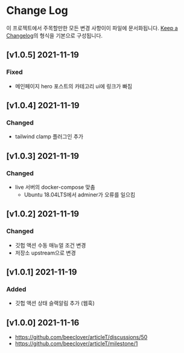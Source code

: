 # Change Log

이 프로젝트에서 주목할만한 모든 변경 사항이이 파일에 문서화됩니다.
[Keep a Changelog](https://keepachangelog.com/ko/1.0.0/)의 형식을 기본으로 구성됩니다.


## [v1.0.5] 2021-11-19

### Fixed

- 메인페이지 hero 포스트의 카테고리 ui에 링크가 빠짐

## [v1.0.4] 2021-11-19

### Changed

- tailwind clamp 플러그인 추가

## [v1.0.3] 2021-11-19

### Changed

- live 서버의 docker-compose 맞춤
  - Ubuntu 18.04LTS에서 adminer가 오류를 일으킴

## [v1.0.2] 2021-11-19

### Changed

- 깃헙 액션 수동 매뉴얼 조건 변경
- 저장소 upstream으로 변경

## [v1.0.1] 2021-11-19

### Added

- 깃헙 액션 상태 슬랙알림 추가 (웹훅)

## [v1.0.0] 2021-11-16

- https://github.com/beeclover/articleT/discussions/50
- https://github.com/beeclover/articleT/milestone/1
